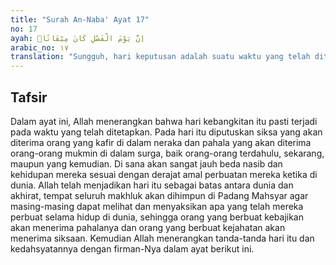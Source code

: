 ```yaml
---
title: "Surah An-Naba' Ayat 17"
no: 17
ayah: اِنَّ يَوْمَ الْفَصْلِ كَانَ مِيْقَاتًاۙ
arabic_no: ١٧
translation: "Sungguh, hari keputusan adalah suatu waktu yang telah ditetapkan,"
---
```


## Tafsir

Dalam ayat ini, Allah menerangkan bahwa hari kebangkitan itu pasti terjadi pada waktu yang telah ditetapkan. Pada hari itu diputuskan siksa yang akan diterima orang yang kafir di dalam neraka dan pahala yang akan diterima orang-orang mukmin di dalam surga, baik orang-orang terdahulu, sekarang, maupun yang kemudian. Di sana akan sangat jauh beda nasib dan kehidupan mereka sesuai dengan derajat amal perbuatan mereka ketika di dunia. Allah telah menjadikan hari itu sebagai batas antara dunia dan akhirat, tempat seluruh makhluk akan dihimpun di Padang Mahsyar agar masing-masing dapat melihat dan menyaksikan apa yang telah mereka perbuat selama hidup di dunia, sehingga orang yang berbuat kebajikan akan menerima pahalanya dan orang yang berbuat kejahatan akan menerima siksaan. Kemudian Allah menerangkan tanda-tanda hari itu dan kedahsyatannya dengan firman-Nya dalam ayat berikut ini.
